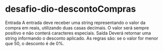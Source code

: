 # desafio-dio-descontoCompras
Entrada A entrada deve receber uma string representando o valor da compra em reais, utilizando duas casas decimais. O valor será sempre positivo e não conterá caracteres especiais.  Saída Deverá retornar uma string informando o desconto aplicado. As regras são: se o valor for menor que 50, o desconto é de 0%. 
